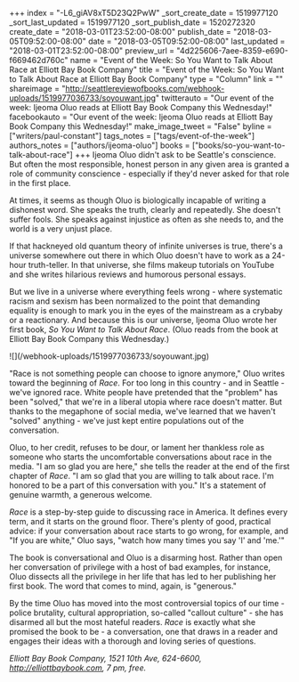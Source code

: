 +++
index = "-L6_giAV8xT5D23Q2PwW"
_sort_create_date = 1519977120
_sort_last_updated = 1519977120
_sort_publish_date = 1520272320
create_date = "2018-03-01T23:52:00-08:00"
publish_date = "2018-03-05T09:52:00-08:00"
date = "2018-03-05T09:52:00-08:00"
last_updated = "2018-03-01T23:52:00-08:00"
preview_url = "4d225606-7aee-8359-e690-f669462d760c"
name = "Event of the Week: So You Want to Talk About Race at Elliott Bay Book Company"
title = "Event of the Week: So You Want to Talk About Race at Elliott Bay Book Company"
type = "Column"
link = ""
shareimage = "http://seattlereviewofbooks.com/webhook-uploads/1519977036733/soyouwant.jpg"
twitterauto = "Our event of the week: Ijeoma Oluo reads at Elliott Bay Book Company this Wednesday!"
facebookauto = "Our event of the week: Ijeoma Oluo reads at Elliott Bay Book Company this Wednesday!"
make_image_tweet = "False"
byline = ["writers/paul-constant"]
tags_notes = ["tags/event-of-the-week"]
authors_notes = ["authors/ijeoma-oluo"]
books = ["books/so-you-want-to-talk-about-race"]
+++
Ijeoma Oluo didn't ask to be Seattle's conscience. But often the most responsible, honest person in any given area is granted a role of community conscience - especially if they'd never asked for that role in the first place.

At times, it seems as though Oluo is biologically incapable of writing a dishonest word. She speaks the truth, clearly and repeatedly. She doesn't suffer fools. She speaks against injustice as often as she needs to, and the world is a very unjust place.

If that hackneyed old quantum theory of infinite universes is true, there's a universe somewhere out there in which Oluo doesn't have to work as a 24-hour truth-teller. In that universe, she films makeup tutorials on YouTube and she writes hilarious reviews and humorous personal essays.

But we live in a universe where everything feels wrong - where systematic racism and sexism has been normalized to the point that demanding equality is enough to mark you in the eyes of the mainstream as a crybaby or a reactionary. And because this is our universe, Ijeoma Oluo wrote her first book, *So You Want to Talk About Race*. (Oluo reads from the book at Elliott Bay Book Company this Wednesday.)

<p class="image-left">![](/webhook-uploads/1519977036733/soyouwant.jpg)</p>

"Race is not something people can choose to ignore anymore," Oluo writes toward the beginning of *Race*. For too long in this country - and in Seattle - we've ignored race. White people have pretended that the "problem" has been "solved," that we're in a liberal utopia where race doesn't matter. But  thanks to the megaphone of social media, we've learned that we haven't "solved" anything - we've just kept entire populations out of the conversation.

Oluo, to her credit, refuses to be dour, or lament her thankless role as someone who starts the uncomfortable conversations about race in the media. "I am so glad you are here," she tells the reader at the end of the first chapter of *Race*. "I am so glad that you are willing to talk about race. I'm honored to be a part of this conversation with you." It's a statement of genuine warmth, a generous welcome.

*Race* is a step-by-step guide to discussing race in America. It defines every term, and it starts on the ground floor. There's plenty of good, practical advice: if your conversation about race starts to go wrong, for example, and "If you are white," Oluo says, "watch how many times you say 'I' and 'me.'" 

The book is conversational and Oluo is a disarming host. Rather than open her conversation of privilege with a host of bad examples, for instance, Oluo dissects all the privilege in her life that has led to her publishing her first book. The word that comes to mind, again, is "generous." 

By the time Oluo has moved into the most controversial topics of our time - police brutality, cultural appropriation, so-called "callout culture" - she has disarmed all but the most hateful readers.  *Race* is exactly what she promised the book to be - a conversation, one that draws in a reader and engages their ideas with a thorough and loving series of questions.

*Elliott Bay Book Company, 1521 10th Ave, 624-6600, http://elliottbaybook.com, 7 pm, free.*
